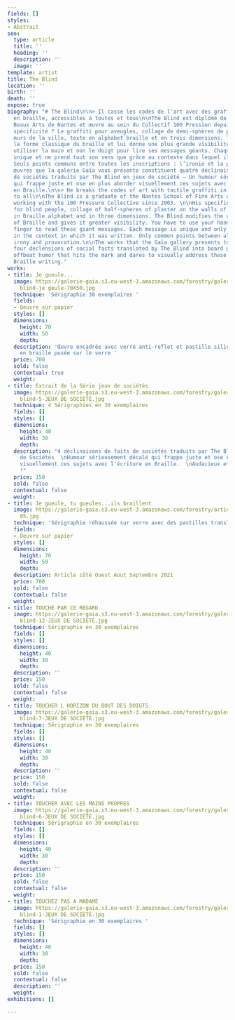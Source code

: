 ```yaml
---
fields: []
styles:
- Abstrait
seo:
  type: article
  title: ''
  heading: ''
  description: ''
  image: ''
template: artist
title: The Blind
location: ''
birth: ''
death: ''
expose: true
biography: "# The Blind\n\n> Il casse les codes de l'art avec des graffitis tactiles
  en braille, accessibles à toutes et tous\n\nThe Blind est diplômé de l'école des
  Beaux Arts de Nantes et œuvre au sein du Collectif 100 Pression depuis 2003.\n\nSa
  spécificité ? Le graffiti pour aveugles, collage de demi-sphères de plâtre sur les
  murs de la ville, texte en alphabet braille et en trois dimensions. The Blind modifie
  la forme classique du braille et lui donne une plus grande visibilité. Il faut d’ailleurs
  utiliser la main et non le doigt pour lire ses messages géants. Chaque message est
  unique et ne prend tout son sens que grâce au contexte dans lequel il a été inscrit.
  Seuls points communs entre toutes les inscriptions : l’ironie et la provocation.\n\nLes
  œuvres que la galerie Gaïa vous présente constituent quatre déclinaisons de faits
  de sociétés traduits par The Blind en jeux de société – Un humour sérieusement décalé
  qui frappe juste et ose en plus aborder visuellement ces sujets avec l’écriture
  en Braille.\n\n> He breaks the codes of art with tactile graffiti in Braille, accessible
  to all\n\nThe Blind is a graduate of the Nantes School of Fine Arts and has been
  working with the 100 Pressure Collective since 2003. \n\nHis specificity? The graffiti
  for blind people, collage of half-spheres of plaster on the walls of the city, text
  in Braille alphabet and in three dimensions. The Blind modifies the classic form
  of Braille and gives it greater visibility. You have to use your hand and not your
  finger to read these giant messages. Each message is unique and only makes sense
  in the context in which it was written. Only common points between all the inscriptions:
  irony and provocation.\n\nThe works that the Gaïa gallery presents to you constitute
  four declensions of social facts translated by The Blind into board games - a seriously
  offbeat humor that hits the mark and dares to visually address these subjects with
  Braille writing."
works:
- title: Je gueule...
  image: https://galerie-gaia.s3.eu-west-3.amazonaws.com/forestry/galerie-gaia-the
    blind-je geule-70X50.jpg
  technique: 'Sérigraphie 30 exemplaires '
  fields:
  - Oeuvre sur papier
  styles: []
  dimensions:
    height: 70
    width: 50
    depth: 
  description: 'Œuvre encadrée avec verre anti-reflet et pastille silicon pour écriture
    en braille posée sur le verre '
  price: 700
  sold: false
  contextual: true
  weight: 
- title: Extrait de la Série jeux de sociétés
  image: https://galerie-gaia.s3.eu-west-3.amazonaws.com/forestry/galerie-gaia-the
    blind-5-JEUX DE SOCIÉTÉ.jpg
  technique: 4 Sérigraphies en 30 exemplaires
  fields: []
  styles: []
  dimensions:
    height: 40
    width: 30
    depth: 
  description: "4 déclinaisons de faits de sociétés traduits par The Blind en Jeux
    de Sociétés  \nHumour sérieusement décalé qui frappe juste et ose en plus aborder
    visuellement ces sujets avec l'écriture en Braille.  \nAudacieux et Malicieux
    !"
  price: 150
  sold: false
  contextual: false
  weight: 
- title: Je gueule, tu gueules...ils braillent
  image: https://galerie-gaia.s3.eu-west-3.amazonaws.com/forestry/article-galerie-gaïa-
    05.jpg
  technique: 'Sérigraphie réhaussée sur verre avec des pastilles translucide en relief '
  fields:
  - Oeuvre sur papier
  styles: []
  dimensions:
    height: 70
    width: 50
    depth: 
  description: Article côté Ouest Aout Septembre 2021
  price: 700
  sold: false
  contextual: false
  weight: 
- title: TOUCHE PAR CE REGARD
  image: https://galerie-gaia.s3.eu-west-3.amazonaws.com/forestry/galerie-gaia-the
    blind-12-JEUX DE SOCIÉTÉ.jpg
  technique: Sérigraphie en 30 exemplaires
  fields: []
  styles: []
  dimensions:
    height: 40
    width: 30
    depth: 
  description: ''
  price: 150
  sold: false
  contextual: false
  weight: 
- title: TOUCHER L HORIZON DU BOUT DES DOIGTS
  image: https://galerie-gaia.s3.eu-west-3.amazonaws.com/forestry/galerie-gaia-the
    blind-7-JEUX DE SOCIÉTÉ.jpg
  technique: Sérigraphie en 30 exemplaires
  fields: []
  styles: []
  dimensions:
    height: 40
    width: 30
    depth: 
  description: ''
  price: 150
  sold: false
  contextual: false
  weight: 
- title: TOUCHER AVEC LES MAINS PROPRES
  image: https://galerie-gaia.s3.eu-west-3.amazonaws.com/forestry/galerie-gaia-the
    blind-6-JEUX DE SOCIÉTÉ.jpg
  technique: Sérigraphie en 30 exemplaires
  fields: []
  styles: []
  dimensions:
    height: 40
    width: 30
    depth: 
  description: ''
  price: 150
  sold: false
  contextual: false
  weight: 
- title: TOUCHEZ PAS A MADAME
  image: https://galerie-gaia.s3.eu-west-3.amazonaws.com/forestry/galerie-gaia-the
    blind-1-JEUX DE SOCIÉTÉ.jpg
  technique: 'Sérigraphie en 30 exemplaires '
  fields: []
  styles: []
  dimensions:
    height: 40
    width: 30
    depth: 
  price: 150
  sold: false
  contextual: false
  description: ''
  weight: 
exhibitions: []

---
```


